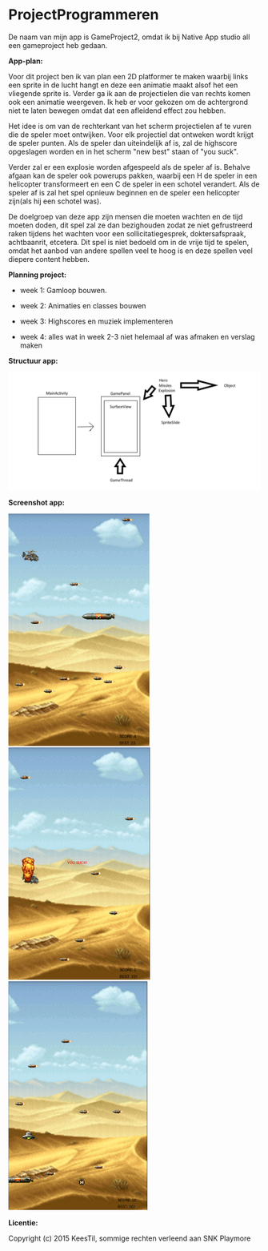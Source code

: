 # ProjectProgrammeren

De naam van mijn app is GameProject2, omdat ik bij Native App studio all een gameproject heb gedaan.

**App-plan:**

Voor dit project ben ik van plan een 2D platformer te maken waarbij links een sprite in de lucht hangt en deze een
animatie maakt alsof het een vliegende sprite is. Verder ga ik aan de projectielen die van rechts komen ook een animatie weergeven. Ik heb er voor gekozen om de achtergrond niet te laten bewegen omdat dat een afleidend effect zou hebben. 

Het idee is om van de rechterkant van het scherm projectielen af te vuren die de speler moet ontwijken. Voor elk projectiel dat ontweken wordt krijgt de speler punten. Als de speler dan uiteindelijk af is, zal de highscore opgeslagen worden en in het scherm "new best" staan of "you suck". 

Verder zal er een explosie worden afgespeeld als de speler af is. Behalve afgaan kan de speler ook powerups pakken, waarbij een H de speler in een helicopter transformeert en een C de speler in een schotel verandert. Als de speler af is zal het spel opnieuw beginnen en de speler een helicopter zijn(als hij een schotel was).

De doelgroep van deze app zijn mensen die moeten wachten en de tijd moeten doden, dit spel zal ze dan bezighouden zodat ze niet gefrustreerd raken tijdens het wachten voor een sollicitatiegesprek, doktersafspraak, achtbaanrit, etcetera. Dit spel is niet bedoeld om in de vrije tijd te spelen, omdat het aanbod van andere spellen veel te hoog is en deze spellen veel diepere content hebben. 

**Planning project:**

- week 1: Gamloop bouwen.

- week 2: Animaties en classes bouwen

- week 3: Highscores en muziek implementeren

- week 4: alles wat in week 2-3 niet helemaal af was afmaken en verslag maken

**Structuur app:**

![Structuur app](https://github.com/Keestil/ProjectProgrammeren/blob/master/doc/Structuur.png)

**Screenshot app:**

![Gameplay app](https://github.com/Keestil/ProjectProgrammeren/blob/master/doc/gameplay1.png)
![Gameplay app](https://github.com/Keestil/ProjectProgrammeren/blob/master/doc/gameplay3.png)
![Gameplay app](https://github.com/Keestil/ProjectProgrammeren/blob/master/doc/gameplay4.png)


**Licentie:**

Copyright (c) 2015 KeesTil, sommige rechten verleend aan SNK Playmore

